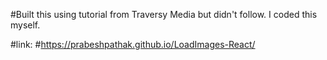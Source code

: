 #Built this using tutorial from Traversy Media but didn't follow. I coded this myself.

#link:
#https://prabeshpathak.github.io/LoadImages-React/
